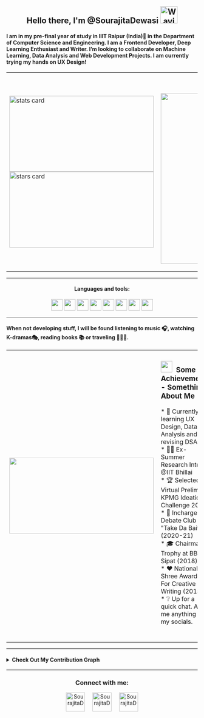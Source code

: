 <h2 align="center"> Hello there, I'm @SourajitaDewasi <img src="https://raw.githubusercontent.com/nixin72/nixin72/master/wave.gif" alt="Waving hand animated gif"
         height="45"
         width="45" /></h2>
  
<h4>
I am in my pre-final year of study in IIIT Raipur (India)📍 in the Department of Computer Science and Engineering. I am a Frontend Developer, Deep Learning Enthusiast and Writer. I’m looking to collaborate on Machine Learning, Data Analysis and Web Development Projects. I am currently trying my hands on UX Design!
</h4>
<table border = "0">
         <tr>
               <td><p><img align="left" alt= "stats card" height="200px" width="380" src="https://github-readme-streak-stats.herokuapp.com/?user=SourajitaDewasi&theme=radical"/> </p>
                   <p><img alt = "stars card" height="200px" width="380" src="https://github-readme-stats.vercel.app/api?username=SourajitaDewasi&count_private=true&theme=radical&show_icons=true" /></p>
                  </td>
               <td><p align = "right"><img src="https://komarev.com/ghpvc/?username=SourajitaDewasi&label=Profile%20views&color=0e75b6&style=flat" alt="SourajitaDewasi" /> </p>
              <p>
              <img height="450" width="470" src="https://data.whicdn.com/images/222319615/original.gif" /> </a>
              </p>
                  </td>
           </tr>
    </table>
 
 <hr>
<h4 align="center">Languages and tools: </h1>
<p align="center">
<div align="center">
  <img src = 'https://github.com/MarikIshtar007/MarikIshtar007/blob/master/images/c-original.svg' width='30'/> <img src = 'https://github.com/MarikIshtar007/MarikIshtar007/blob/master/images/cpp.svg' width='30'/> <img src = 'https://github.com/MarikIshtar007/MarikIshtar007/blob/master/images/python2.png' height='30'/>  <img src = 'https://github.com/MarikIshtar007/MarikIshtar007/blob/master/images/html.svg' width='30'/> <img src = 'https://github.com/MarikIshtar007/MarikIshtar007/blob/master/images/css.svg' width='30'/> <img src = 'https://github.com/MarikIshtar007/MarikIshtar007/blob/master/images/java.svg' width='30'/> <img src = 'https://github.com/MarikIshtar007/MarikIshtar007/blob/master/images/sql.svg' width='30'/> <img src = 'https://github.com/MarikIshtar007/MarikIshtar007/blob/master/images/git.svg' width='30'/>

</div>
   
</p>
</hr>
<hr>
<table border="0">
<tr><h4> When not developing stuff, I will be found listening to music 🎧, watching K-dramas🎭, reading books 📚 or traveling 🚵🏾‍♂️. </h4>
 <td><img align="left" height = "200px" width="380" src="https://github-readme-stats.vercel.app/api/top-langs?username=SourajitaDewasi&langs_count=5&theme=radical" /> </td>       
<td>          
         <h3><img src="https://media.giphy.com/media/ObNTw8Uzwy6KQ/giphy.gif" width="30px">&nbsp; Some Achievements - Something About Me </h3>
* 📔 Currently learning UX Design, Data Analysis and revising DSA <br> 
* 👨‍💻 Ex-Summer Research Intern @IIT Bhillai<br> 
* 🏆 Selected in Virtual Prelims of KPMG Ideation Challenge 2021<br> 
* 💭 Incharge of Debate Club "Take Da Bait"(2020-21) <br>
* 🎓 Chairman's Trophy at BBPS Sipat (2018) <br> 
* ❤️ National Bal Shree Awardee For Creative Writing (2015)<br> 
* ❔ Up for a quick chat. Ask me anything on my socials. <br> 

</hr>
<br><br>
</td>
 </tr>
 </table>
<hr>
<h4>
<details close>
<summary>Check Out My Contribution Graph</summary>
<img src="https://activity-graph.herokuapp.com/graph?username=SourajitaDewasi&theme=radical"/>
</details>
</h4>
</hr>

<hr>
<h3 align="center">Connect with me:</h3>
<p align="center">
<a href="https://twitter.com/SourajitaD" target="blank"><img align="center" src="https://cdn-icons-png.flaticon.com/512/124/124021.png" alt="SourajitaD" height="50" width="50" /></a> &nbsp;&nbsp;&nbsp;
<a href="https://www.linkedin.com/in/sourajita-dewasi-52b3b4193/" target="blank"><img align="center" src="https://cdn-icons-png.flaticon.com/512/174/174857.png" alt="SourajitaD" height="50" width="50" /></a>&nbsp;&nbsp;&nbsp;&nbsp;
<a href="https://www.yourquote.in/sourajita-d-smae/quotes" target="blank"><img align="center" src="https://www.yourquote.in/icon512.png" alt="SourajitaD" height="50" width="50" /></a>
</p>
</hr>

<!---
SourajitaDewasi/SourajitaDewasi is a ✨ special ✨ repository because its `README.md` (this file) appears on your GitHub profile.
You can click the Preview link to take a look at your changes.
--->
